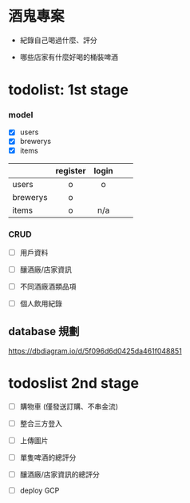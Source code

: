 # 酒鬼專案

- 紀錄自己喝過什麼、評分

- 哪些店家有什麼好喝的桶裝啤酒






# todolist: 1st stage

### model 
- [x] users
- [x] brewerys
- [x] items

|   | register  |login   |   |   |
|---------|:---:|:---:|:---:|:---:|
| users   |  o  | o |   |   |
| brewerys|  o  |   |   |   |
| items   |  o  | n/a  |   |   |


### CRUD 
- [ ] 用戶資料 
- [ ] 釀酒廠/店家資訊
- [ ] 不同酒廠酒類品項
- [ ] 個人飲用紀錄


## database 規劃
https://dbdiagram.io/d/5f096d6d0425da461f048851



# todoslist 2nd stage
- [ ] 購物車 (僅發送訂購、不串金流)
- [ ] 整合三方登入
- [ ] 上傳圖片
- [ ] 單隻啤酒的總評分
- [ ] 釀酒廠/店家資訊的總評分
- [ ] deploy GCP 

